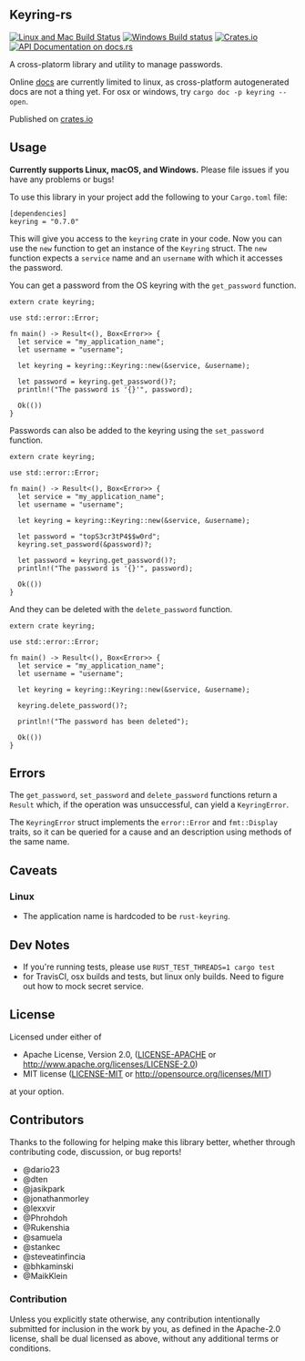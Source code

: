 ## Keyring-rs
[![Linux and Mac Build Status](https://img.shields.io/travis/hwchen/keyring-rs/master.svg?style=flat-square)](https://travis-ci.org/hwchen/keyring-rs)
[![Windows Build status](https://ci.appveyor.com/api/projects/status/veq4iro1kyhjk26e/branch/master?svg=true)](https://ci.appveyor.com/project/hwchen/keyring-rs/branch/master)
[![Crates.io](https://img.shields.io/crates/v/keyring.svg?style=flat-square)](https://crates.io/crates/keyring)
[![API Documentation on docs.rs](https://docs.rs/keyring/badge.svg)](https://docs.rs/keyring)

A cross-platorm library and utility to manage passwords.

Online [docs](https://docs.rs/keyring) are currently limited to linux, as cross-platform autogenerated docs are not a thing yet. For osx or windows, try `cargo doc -p keyring --open`.

Published on [crates.io](https://crates.io/crates/keyring)

## Usage

__Currently supports Linux, macOS, and Windows.__ Please file issues if you have any problems or bugs!

To use this library in your project add the following to your `Cargo.toml` file:

```
[dependencies]
keyring = "0.7.0"
```

This will give you access to the `keyring` crate in your code. Now you can use
the `new` function to get an instance of the `Keyring` struct. The `new`
function expects a `service` name and an `username` with which it accesses
the password.

You can get a password from the OS keyring with the `get_password` function.

```rust,no_run
extern crate keyring;

use std::error::Error;

fn main() -> Result<(), Box<Error>> {
  let service = "my_application_name";
  let username = "username";

  let keyring = keyring::Keyring::new(&service, &username);

  let password = keyring.get_password()?;
  println!("The password is '{}'", password);

  Ok(())
}
```

Passwords can also be added to the keyring using the `set_password` function.

```rust,no_run
extern crate keyring;

use std::error::Error;

fn main() -> Result<(), Box<Error>> {
  let service = "my_application_name";
  let username = "username";

  let keyring = keyring::Keyring::new(&service, &username);

  let password = "topS3cr3tP4$$w0rd";
  keyring.set_password(&password)?;

  let password = keyring.get_password()?;
  println!("The password is '{}'", password);

  Ok(())
}
```

And they can be deleted with the `delete_password` function.

```rust,no_run
extern crate keyring;

use std::error::Error;

fn main() -> Result<(), Box<Error>> {
  let service = "my_application_name";
  let username = "username";

  let keyring = keyring::Keyring::new(&service, &username);

  keyring.delete_password()?;

  println!("The password has been deleted");

  Ok(())
}
```

## Errors

The `get_password`, `set_password` and `delete_password` functions return a
`Result` which, if the operation was unsuccessful, can yield a `KeyringError`.

The `KeyringError` struct implements the `error::Error` and `fmt::Display`
traits, so it can be queried for a cause and an description using methods of
the same name.

## Caveats

### Linux

* The application name is hardcoded to be `rust-keyring`.

## Dev Notes

* If you're running tests, please use `RUST_TEST_THREADS=1 cargo test`
* for TravisCI, osx builds and tests, but linux only builds. Need to figure out how to mock secret service.

## License

Licensed under either of

* Apache License, Version 2.0, ([LICENSE-APACHE](LICENSE-APACHE) or http://www.apache.org/licenses/LICENSE-2.0)
* MIT license ([LICENSE-MIT](LICENSE-MIT) or http://opensource.org/licenses/MIT)

at your option.

## Contributors
Thanks to the following for helping make this library better, whether through contributing code, discussion, or bug reports!

- @dario23
- @dten
- @jasikpark
- @jonathanmorley
- @lexxvir
- @Phrohdoh
- @Rukenshia
- @samuela
- @stankec
- @steveatinfincia
- @bhkaminski
- @MaikKlein

### Contribution

Unless you explicitly state otherwise, any contribution intentionally submitted for inclusion in the work by you, as defined in the Apache-2.0 license, shall be dual licensed as above, without any additional terms or conditions.

